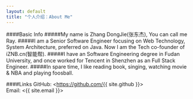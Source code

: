 ```yaml
---
layout: default
title: "个人介绍：About Me"
---
```

####Basic Info
#####My name is Zhang DongJie(张东杰), You can call me Ray.
#####I am a Senior Software Engineer focusing on Web Technology, System Architecture, preferred on Java. Now I am the Tech co-founder of iZNB.cn(智能帮).
#####I have an Software Engineering degree in Fudan University, and once worked for Tencent in Shenzhen as an Full Stack Engineer.
#####In spare time, I like reading book, singing, watching movie & NBA and playing foosball.

####Links
GitHub: <https://github.com/{{ site.github }}>  
Email: <{{ site.email }}>  
